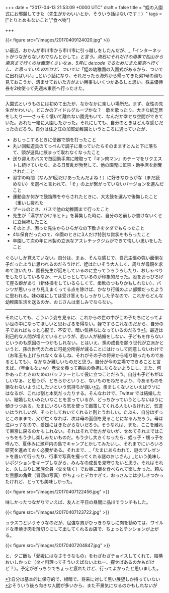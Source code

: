 
+++
date = "2017-04-13 21:53:09 +0000 UTC"
draft = false
title = "姪の入園式にお邪魔してきた（先生がかわいいとか、そういう話はないです！）"
tags = ["とりとめもないこと","食べ物"]

+++


{{< figure src="/images/20170409124020.jpg"  >}}

い最近、おかんが市川市から市川市に引っ越しをしたんだが、_「インターネットがつながらないのでなんとかして」_と言う。流石にそれだけの用事で松山から東京まで行くのは面倒くさいなぁ、5月に de:code でるためにまた東京へ行くし、と思っていたのだけど、ついでに_「姪の幼稚園の入園式があるから、ついでに出ればいい」_という話になり、それだったら海外から帰ってきた弟1号の顔も見ておこうか、済ませておいた方がよい用事もいくつかあるしと思い、株主優待券を2枚使って先週末東京へ行ったきた。<hr/>入園式というものには初めて出たが、なかなかに楽しい場所だ。まず、女性の先生がかわいい。どこかのアイドルグループかな？　歌を歌ったり、大きな紙芝居をしたり――さっそく懐いて離れない園児もいて、なんだか幸せな空間ができていた。おれも一緒に入園したかった。それにしても、自分のときはどんな感じだったのだろう。自分は住之江の加賀幼稚園というところに通っていたが、

<ul>
<li>おしっこするときに便器で頭を打ったこと</li>
<li>丸い回転遊具のてっぺんで調子に乗っていたらそのまますとんと下に落ちて、頭が遊具に挟まって取れなくなったこと</li>
<li>送り迎えのバスで毎回助手席に陣取って『キン肉マン』のテーマをリクエストし続けていたら、ある日反乱が勃発して、他の園児に監禁・助手席を剥奪されたこと</li>
<li>習字の時間（なんか1回だけあったんだよね！）に好きなひらがな（まだ読めない）を選べと言われて、「そ」の上が繋がっていないバージョンを選んだこと</li>
<li>運動会か何かで鼓笛隊をやらされたときに、大太鼓を選んで後悔したこと（重いし疲れた</li>
<li>プールのとき、バスで他の幼稚園まで行ったこと</li>
<li>先生が「漢字がかけるヒト」を募集した時に、自分の名前しか書けないくせに立候補したこと</li>
<li>そのとき、困った先生からひらがなの下敷きをタダでもらったこと</li>
<li>4年保育だったので、卒園のときに3人だけ特別な賞状をもらったこと</li>
<li>卒園して次の年に木製の立派なアスレチックジムができて悔しい思いをしたこと</li>
</ul>ぐらいしか覚えていない。自分は、まぁ、そんな感じで、自己主張の強い面倒な子だったように思われるのだろうけど、姪はたいそう大人しく、周りが母親を求めて泣いたり、園長先生が話をしているのに立ってうろうろしたり、おしゃべりをしたりしているなか、一人じっとしているのが印象的だった。股をおっぴろげて座る癖があり（新体操をしているらしくて、柔軟のつもりかもしれない）、パンツが思いっきり見えまくってる点を除けば、かなり行儀のよい部類だったように思われる。妹の娘にしては受け答えもしっかりした子なので、これからどんな幼稚園生活を送るのか、おじさんは楽しみでならない。<hr/>それにしても、こういう姿を見るに、これからの世の中がこの子たちにとってよい世の中になってほしいと思わざるを得ない。姪ですらこれなのだから、自分の子であればもっと心配で、不安で、暗い気持ちになっているのだろう<a href="#f-2b2b18b3" name="fn-2b2b18b3" title="自分は基本的に保守的で、根暗で、将来に対して黒い展望しか持っていない">*1</a>。最近は利己的な人間が増えているというが、若い人が結婚をしない、子どもを作らないというのも原因の一つかもしれない。とはいえ、孫の成長を願う世代が立派かというと、孫の世代のために可処分所得が減ることにはけっして同意しないわけで（お年玉も上げられなくなるしね、それがその子の将来から毟り取ったものであるとしても）、なかなか難しいものだと思う。自分が今の立場でできることと言えば、（年金もないｗ）老父を養って弟妹の負担にならないようにし、また、何かあったときのためのバッファーとして役に立つことだろう。自分も子どもがほしいなぁ、と思うが、どちらかというと、ないものをねだるより、今あるものを損なわないようにしたいという気持ちが強い<a href="#f-28323cbe" name="fn-28323cbe" title="そういう後ろ向きな人間が多いから、また不景気になるのかもしれないが">*2</a>。羨ましくないといえばウソにはなるが、これは割と本気だったりする。そんなわけで、Twitter では結婚したい、結婚したいみたいなことを言っているが、どっちかっていうとしないほうに傾きつつある。たまにいろいろ気を使って画策してくれる人もいるけれど、気遣いはうれしいが、そっとしておいてくれると割とうれしい。たぶん、自分はずっとこのままで、父が亡くなれば、次は母の面倒を見ることになるんだろう。母は江戸っ子なので、愛媛にはきたがらないだろう。そうなれば、また、ここを離れて東京に戻るのかもしれない。それはそれで仕方がないが、せめてそれまではこっちをもう少し楽しみたいものだ。もう少し大きくなったら、姪っ子・甥っ子を呼んで、夏休みに瀬戸内の島でキャンプとかしてみたいし、それまでにいろいろ研究を進めておく必要がある。それまで、_「たまにあらわれて、謎のプレゼントを置いて行ったり、行事で写真を撮ってくれる謎のおじさん」_という美味しいポジションをキープしながら、みんなの成長を見守りたいと思う。それはそれと、久しぶりに家族全員（父を除く）でお昼ご飯を食べられて楽しかった。頼んだ黒豚の角煮（冒頭の写真）がちょっとデカすぎて、おっさんには少しきつかったけれど、とっても美味しかった。

{{< figure src="/images/20170407122456.jpg"  >}}

味しかったつながりでいえば、友人と平日の昼間に品川でランチもした。

{{< figure src="/images/20170407123722.jpg"  >}}

ュラスコというそうなのだが、屈強な男がひっきりなしに肉を勧めては、ワイルドな串焼き肉を薄切りにして出してくれるお店で、ちょっとテンションが上がる。

{{< figure src="/images/20170407204847.jpg"  >}}

と、夕ご飯も「愛媛にはなさそうなもの」をわざわざチョイスしてくれて、結構おいしかった（タイ料理ってそういえばないよねー、探せばあるのかもだけど？）。予定がぎっちりでちょっと疲れたけど、行ってよかったと思いました。
<div class="footnote">
<a href="#fn-2b2b18b3" name="f-2b2b18b3" class="footnote-number">*1</a><span class="footnote-delimiter">:</span><span class="footnote-text">自分は基本的に保守的で、根暗で、将来に対して黒い展望しか持っていない</span>
<a href="#fn-28323cbe" name="f-28323cbe" class="footnote-number">*2</a><span class="footnote-delimiter">:</span><span class="footnote-text">そういう後ろ向きな人間が多いから、また不景気になるのかもしれないが</span>
</div>

